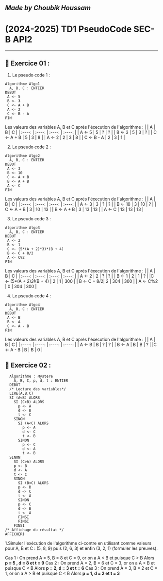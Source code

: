 
## ***Made by Choubik Houssam***  
# **(2024-2025)** TD1 PseudoCode SEC-B API2


---

## 🌟 **Exercice 01 :**  
1. Le pseudo code 1 :
  ```
  Algorithme Algo1
    A, B, C : ENTIER
  DEBUT
   A <- 5
   B <- 3
   C <- A + B
   A <- 2
   C <- B - A
  FIN
  ```
  Les valeurs des variables A, B et C après l'éxecution de l'algorithme :
  |      | A | B | C |
  | :----:  |    :----:   |    :----:  |  :----:  |
  | A <- 5  | 5 | ? | ? |
  | B <- 3 | 5 | 3 | ? |
  | C <- A + B | 5 | 3 | 8 |
  | A <- 2 | 2 | 3 | 8 |
  | C <- B - A | 2 | 3 | 1 |

   2. Le pseudo code 2 :
  ```
  Algorithme Algo2
    A, B, C : ENTIER
  DEBUT
   A <- 3
   B <- 10
   C <- A + B
   B <- A + B
   A <- C
  FIN
  ```

  Les valeurs des variables A, B et C après l'éxecution de l'algorithme :
  |      | A | B | C |
  | :----:  |    :----:   |    :----:  |  :----:  |
  | A <- 3 | 3 | ? | ? |
  | B <- 10 | 3 | 10 | ? |
  | C <- A + B | 3 | 10 | 13 |
  | B <- A + B | 3 | 13 | 13 |
  | A <- C | 13 | 13 | 13 |

   3. Le pseudo code 3 :
  ```
  Algorithme Algo3
    A, B, C : ENTIER
  DEBUT
   A <- 2
   B <- 1
   C <- (5*(A + 2)*3)*(B + 4)
   B <- C + 8/2
   A <- C%2
  FIN
  ```

  Les valeurs des variables A, B et C après l'éxecution de l'algorithme :
  |      | A | B | C |
  | :----:  |    :----:   |    :----:  |  :----:  |
  | A <- 2 | 2 | ? | ? |
  | B <- 1 | 2 | 1 | ? |
  |C <- (5*(A + 2)*3)*(B + 4) | 2 | 1 | 300 |
  | B <- C + 8/2| 2 | 304 | 300 |
  | A <- C%2 | 0 | 304 | 300 |

   4. Le pseudo code 4 :
  ```
  Algorithme Algo4
    A, B, C : ENTIER
  DEBUT
   A <- B
   B <- A
   C <- A - B
  FIN
  ```

  Les valeurs des variables A, B et C après l'éxecution de l'algorithme :
  |      | A | B | C |
  | :----:  |    :----:   |    :----:  |  :----:  |
  | A <- B | B | ? | ? |
  | B <- A | B | B | ? |
  |C <- A - B | B | B | 0 |

## 🌟 **Exercice 02 :** 
```
  Algorithme : Mystere
    A, B, C, p, d, t : ENTIER
  DEBUT
  /* Lecture des variables*/
  LIRE(A,B,C)
  SI (A<B) ALORS
    SI (C>B) ALORS
      p <- A
      d <- B
      t <- C
    SINON
      SI (A<C) ALORS
        p <- A
        d <- C
        t <- B
      SINON
        p <- C
        d <- A
        t <- B
  SINON
    SI (C>A) ALORS
    p <- B
    d <- A
    t <- C
    SINON
      SI (B<C) ALORS
      p <- B
      d <- C
      t <- A
      SINON
      p <- C
      d <- B
      t <- A
      FINSI
      FINSI
    FINSI
/* Affichage du résultat */
AFFICHER(

  ```
1.Simuler l'exécution de l'algorithme ci-contre en utilisant comme valeurs pour A, B et C : (5, 8, 9) puis (2, 6, 3) et enfin (3, 2, 1) (formuler les preuves).

Cas 1 : On prend A = 5, B = 8 et C = 9, or on a A < B et puisque C > B  Alors **p = 5 , d = 8 et t = 9**
Cas 2 : On prend A = 2, B = 6 et C = 3, or on a A < B et puisque C < B Alors **p = 2, d = 3 et t = 6**
Cas 3 : On prend A = 3, B = 2 et C = 1, or on a A > B et puisque C < B Alors **p = 1, d = 2 et t = 3**
